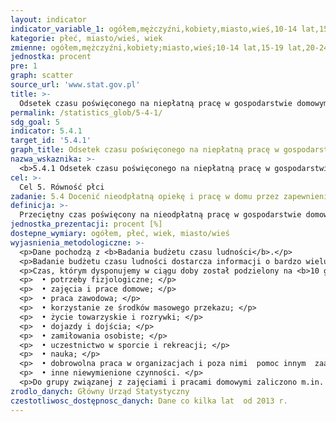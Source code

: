 ```yaml
---
layout: indicator
indicator_variable_1: ogółem,mężczyźni,kobiety,miasto,wieś,10-14 lat,15-19 lat,20-24 lata,25-34 lata,35-44 lata,45-54 lata,55-64 lata,65 lat i więcej
kategorie: płeć, miasto/wieś, wiek
zmienne: ogółem,mężczyźni,kobiety;miasto,wieś;10-14 lat,15-19 lat,20-24 lata,25-34 lata,35-44 lata,45-54 lata,55-64 lata,65 lat i więcej
jednostka: procent
pre: 1
graph: scatter
source_url: 'www.stat.gov.pl'
title: >-
  Odsetek czasu poświęconego na niepłatną pracę w gospodarstwie domowym i pracę opiekuńczą
permalink: /statistics_glob/5-4-1/
sdg_goal: 5
indicator: 5.4.1
target_id: '5.4.1'
graph_title: Odsetek czasu poświęconego na niepłatną pracę w gospodarstwie domowym i pracę opiekuńczą
nazwa_wskaznika: >-
  <b>5.4.1 Odsetek czasu poświęconego na niepłatną pracę w gospodarstwie domowym i pracę opiekuńczą</b>
cel: >-
  Cel 5. Równość płci
zadanie: 5.4 Docenić nieodpłatną opiekę i pracę w domu przez zapewnienie usług publicznych, infrastruktury, ochrony socjalnej oraz przez promowanie wspólnej odpowiedzialności w gospodarstwie domowym i rodzinie, zgodnie z krajowymi uwarunkowaniami
definicja: >-
  Przeciętny czas poświęcony na nieodpłatną pracę w gospodarstwie domowym i pracę opiekuńczą wyrażony jako procent doby.
jednostka_prezentacji: procent [%]
dostepne_wymiary: ogółem, płeć, wiek, miasto/wieś
wyjasnienia_metodologiczne: >-
  <p>Dane pochodzą z <b>Badania budżetu czasu ludności</b>.</p>
  <p>Badanie budżetu czasu ludności dostarcza informacji o bardzo wielu aspektach życia Polaków, w tym rozkładzie czasu poświęcanego na różne sfery życia. Badanie odbywa się co 10 lat. Ostatnie przeprowadzono w 2013 r., trwało przez cały rok i obejmowało osoby w wieku 10 lat lub więcej.</p>
  <p>Czas, którym dysponujemy w ciągu doby został podzielony na <b>10 głównych grup czynności </b>oraz dodatkową jedenastą grupę zawierającą niewielki odsetek innych niewymienionych czynności, tj.:</p>
  <p>  • potrzeby fizjologiczne; </p>
  <p>  • zajęcia i prace domowe; </p>
  <p>  • praca zawodowa; </p>
  <p>  • korzystanie ze środków masowego przekazu; </p>
  <p>  • życie towarzyskie i rozrywki; </p>
  <p>  • dojazdy i dojścia; </p>
  <p>  • zamiłowania osobiste; </p>
  <p>  • uczestnictwo w sporcie i rekreacji; </p>
  <p>  • nauka; </p>
  <p>  • dobrowolna praca w organizacjach i poza nimi  pomoc innym  zaangażowanie w działalność organizacji i praktyki religijne; </p>
  <p>  • inne niewymienione czynności. </p>
  <p>Do grupy związanej z zajęciami i pracami domowymi zaliczono m.in. utrzymanie porządku, gotowanie, opiekę nad dziećmi i dorosłymi oraz zakupy i korzystanie z usług.</p>
zrodlo_danych: Główny Urząd Statystyczny
czestotliwosc_dostępnosc_danych: Dane co kilka lat  od 2013 r.
---
```

